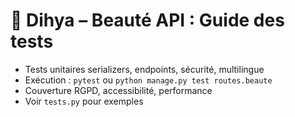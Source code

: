 # 💄 Dihya – Beauté API : Guide des tests

- Tests unitaires serializers, endpoints, sécurité, multilingue
- Exécution : `pytest` ou `python manage.py test routes.beaute`
- Couverture RGPD, accessibilité, performance
- Voir `tests.py` pour exemples
